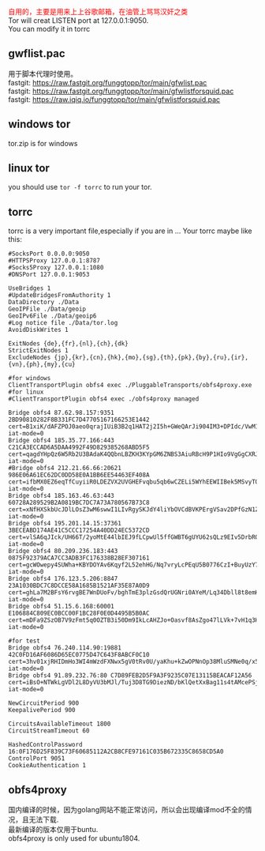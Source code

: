 <font color=red> 自用的，主要是用来上上谷歌邮箱，在油管上骂骂汉奸之类</font> <br>
Tor will creat LISTEN port at 127.0.0.1:9050.<br>
You can modify it in torrc<br>
## gwflist.pac
用于脚本代理时使用。<br>
fastgit: https://raw.fastgit.org/funggtopp/tor/main/gfwlist.pac<br>
fastgit: https://raw.fastgit.org/funggtopp/tor/main/gfwlistforsquid.pac<br>
fastgit: https://raw.iqiq.io/funggtopp/tor/main/gfwlistforsquid.pac<br>

## windows tor

tor.zip is for windows

## linux tor
you should use <code>tor -f torrc</code> to run your tor.

## torrc
torrc is a very important file,especially if you are in ...
Your torrc maybe like this:

```
#SocksPort 0.0.0.0:9050
#HTTPSProxy 127.0.0.1:8787
#Socks5Proxy 127.0.0.1:1080
#DNSPort 127.0.0.1:9053

UseBridges 1
#UpdateBridgesFromAuthority 1
DataDirectory ./Data
GeoIPFile ./Data/geoip
GeoIPv6File ./Data/geoip6
#Log notice file ./Data/tor.log
AvoidDiskWrites 1

ExitNodes {de},{fr},{nl},{ch},{dk}
StrictExitNodes 1
ExcludeNodes {jp},{kr},{cn},{hk},{mo},{sg},{th},{pk},{by},{ru},{ir},{vn},{ph},{my},{cu}

#for windows
ClientTransportPlugin obfs4 exec ./PluggableTransports/obfs4proxy.exe
#for linux
#ClientTransportPlugin obfs4 exec ./obfs4proxy managed

Bridge obfs4 87.62.98.157:9351 2BD90810282F8B331FC7D47705167166253E1442 cert=B1xiK/dAFZPOJ0aeo0qrajIUiB3B2q1HAT2j2I5h+GWeQArJi904IM3+DPIdc/VwM1jlMg iat-mode=0
Bridge obfs4 185.35.77.166:443 C21CA3ECCAD6A5DAA4992F49D829385268ABD5F5 cert=qagdYHpQz6W5Rb2U3BAdaK4QQbnLBZKH3KYpGM6ZNBS3AiuRBcH9P1HIo9VgGgCXRJQaCA iat-mode=0
#Bridge obfs4 212.21.66.66:20621 986E06A61EC62DC0DD58E0A1BB6EE54463EF408A cert=ifbMX0EZ6eqTfCuyiiR0LDEZVX2UVGHEFvqbu5qb6wCZELi5WYhEEWIIBek5MSvyTQx3CA iat-mode=0
Bridge obfs4 185.163.46.63:443 60728A289529B2A0819BC7DC7A73A780567B73C8 cert=xNfHXSkbUcJDlLOsZ3wM6swwI1LIvRgySKJdY4liYbOVCdBVKPErgVSav2DPfGzN1ZpxJQ iat-mode=0
Bridge obfs4 195.201.14.15:37361 3BECEABD174AE41C5CCC17254A40DD24EC5372CD cert=vlSA6qJIck/UH66T/2yoMtE44lbIEJ9fLCpwUl5ffGWBT6gUYU62sQLz9EIv5DrbROm1Og iat-mode=0
Bridge obfs4 80.209.236.183:443 0875F92379ACA7CC3ADB3FC176338B28EF307161 cert=gcWOwepy4SUWha+KBYDOYAv6Kqyf2L52ehHG/Nq7vryLcPEqU5B0776CzI+BuyUzY7JqFg iat-mode=0
Bridge obfs4 176.123.5.206:8847 23A1030BDC7C8DCCE58A1685B1521AF35E87A0D9 cert=ghLa7M2BFsY6rvgBE7WnDUoFv/bghTmE3plzGsdQrUGNri0AYeM/Lq34Dbll8t8emH0EPQ iat-mode=0
Bridge obfs4 51.15.6.168:60001 E106884C809EC0BCC00F1BC28F0E0D4495B5B0AC cert=mDFa9ZSzOB7V9zFmt5q0OZTB3i50Dm9IkLcAHZJo+Oasvf8AsZgo47lLVk+7vH1q3Hrkfw iat-mode=0

#for test
Bridge obfs4 76.240.114.90:19881 42C0FD16AF6086D65EC0775D47C643F8ABCF0C10 cert=3hv01xjRHIDmHo3WI4mWzdFXNwx5gV0tRv0U/yaKhu+kZwOPNnOp38MluSMNe0q/x5hLRA iat-mode=0
Bridge obfs4 91.89.232.76:80 C7D89FEB2D5F9A3F9235C07E13115BEACAF12A56 cert=iBsO+NTWkLgVDl2L8DyVU3bMJl/Tuj3D8TG9DiezND/bKlQetXxBag11s4tAMcePSjybcA iat-mode=0

NewCircuitPeriod 900
KeepalivePeriod 900

CircuitsAvailableTimeout 1800
CircuitStreamTimeout 60

HashedControlPassword 16:0F176D25F839C73F60685112A2CB8CFE97161C035B672335C8658CD5A0
ControlPort 9051
CookieAuthentication 1

```

## obfs4proxy
国内编译的时候，因为golang网站不能正常访问，所以会出现编译mod不全的情况，且无法下载.<br>
最新编译的版本仅用于buntu.<br>
obfs4proxy is only used for ubuntu1804.
